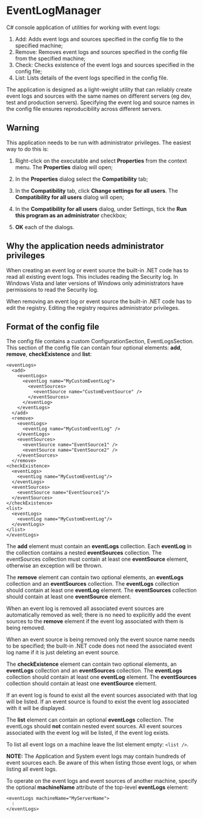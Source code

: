EventLogManager
===============

C# console application of utilities for working with event logs:
	
1. Add: Adds event logs and sources specified in the config file to the specified machine;
2. Remove: Removes event logs and sources specified in the config file from the specified machine;
3. Check: Checks existence of the event logs and sources specified in the config file;
4. List: Lists details of the event logs specified in the config file.

The application is designed as a light-weight utility that can reliably create event logs and sources with the same names on different servers (eg dev, test and production servers).  Specifying the event log and source names in the config file ensures reproducibility across different servers.

Warning
-------
This application needs to be run with administrator privileges.  The easiest way to do this is:

1. Right-click on the executable and select **Properties** from the context menu.  The **Properties** dialog will open;

2. In the **Properties** dialog select the **Compatibility** tab;

3. In the **Compatibility** tab, click **Change settings for all users**.  The **Compatibility for all users** dialog will open;

4. In the **Compatibility for all users** dialog, under Settings, tick the **Run this program as an administrator** checkbox;

5. **OK** each of the dialogs.

Why the application needs administrator privileges
--------------------------------------------------
When creating an event log or event source the built-in .NET code has to read all existing event logs.  This includes reading the Security log.  In Windows Vista and later versions of Windows only administrators have permissions to read the Security log.

When removing an event log or event source the built-in .NET code has to edit the registry.  Editing the registry requires administrator privileges.

Format of the config file
-------------------------
The config file contains a custom ConfigurationSection, EventLogsSection.  This section of the config file can contain four optional elements: **add**, **remove**, **checkExistence** and **list**:

    <eventLogs>
      <add>
        <eventLogs>
          <eventLog name="MyCustomEventLog">
            <eventSources>
              <eventSource name="CustomEventSource" />
            </eventSources>
          </eventLog>
        </eventLogs>
      </add>
      <remove>
        <eventLogs>
          <eventLog name="MyCustomEventLog" />
        </eventLogs>
        <eventSources>
          <eventSource name="EventSource1" />
          <eventSource name="EventSource2" />
        </eventSources>
      </remove>
    <checkExistence>
      <eventLogs>
        <eventLog name="MyCustomEventLog"/>
      </eventLogs>
      <eventSources>
        <eventSource name="EventSource1"/>
      </eventSources>
    </checkExistence>
    <list>
      <eventLogs>
        <eventLog name="MyCustomEventLog"/>
      </eventLogs>
    </list>
    </eventLogs>  

The **add** element must contain an **eventLogs** collection.  Each **eventLog** in the collection contains a nested **eventSources** collection.  The eventSources collection must contain at least one **eventSource** element, otherwise an exception will be thrown.

The **remove** element can contain two optional elements, an **eventLogs** collection and an **eventSources** collection.  The **eventLogs** collection should contain at least one **eventLog** element.  The **eventSources** collection should contain at least one **eventSource** element.

When an event log is removed all associated event sources are automatically removed as well; there is no need to explicitly add the event sources to the **remove** element if the event log associated with them is being removed.  

When an event source is being removed only the event source name needs to be specified; the built-in .NET code does not need the associated event log name if it is just deleting an event source.

The **checkExistence** element can contain two optional elements, an **eventLogs** collection and an **eventSources** collection.  The **eventLogs** collection should contain at least one **eventLog** element.  The **eventSources** collection should contain at least one **eventSource** element.

If an event log is found to exist all the event sources associated with that log will be listed.  If an event source is found to exist the event log associated with it will be displayed.

The **list** element can contain an optional **eventLogs** collection.  The eventLogs should **not** contain nested event sources.  All event sources associated with the event log will be listed, if the event log exists.  

To list all event logs on a machine leave the list element empty: `<list />`.  

**NOTE:** The Application and System event logs may contain hundreds of event sources each.  Be aware of this when listing those event logs, or when listing all event logs.

To operate on the event logs and event sources of another machine, specify the optional **machineName** attribute of the top-level **eventLogs** element:

    <eventLogs machineName="MyServerName">
	  :
	</eventLogs>
